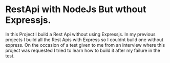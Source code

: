# RestApi with NodeJs But wthout Expressjs.

In this Project I build a Rest Api without using Expressjs.
In my previous projects I build all the Rest Apis with Express 
so I couldnt build one without express.
On the occasion of a test given to me from an interview 
where this project was requested I tried to learn how to build it 
after my failure in the test.
